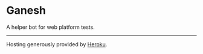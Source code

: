 Ganesh
======

A helper bot for web platform tests.

***

<a>Hosting generously provided by <a href="https://www.heroku.com/home">Heroku</a>.
